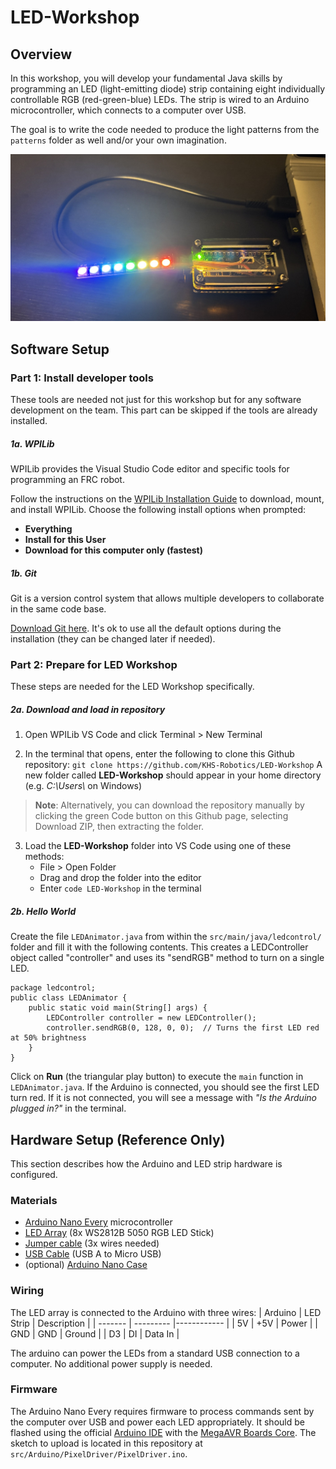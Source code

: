 # LED-Workshop

## Overview
In this workshop, you will develop your fundamental Java skills by programming an LED (light-emitting diode) strip containing eight individually controllable RGB (red-green-blue) LEDs. The strip is wired to an Arduino microcontroller, which connects to a computer over USB. 

The goal is to write the code needed to produce the light patterns from the `patterns` folder as well and/or your own imagination.

![Hardware setup](assets/hardware_setup.jpeg)

## Software Setup
### Part 1: Install developer tools
These tools are needed not just for this workshop but for any software development on the team. This part can be skipped if the tools are already installed.

##### 1a. WPILib
WPILib provides the Visual Studio Code editor and specific tools for programming an FRC robot.

Follow the instructions on the [WPILib Installation Guide](https://docs.wpilib.org/en/stable/docs/zero-to-robot/step-2/wpilib-setup.html) to download, mount, and install WPILib. Choose the following install options when prompted:
  * **Everything**
  * **Install for this User**
  * **Download for this computer only (fastest)**

##### 1b. Git
Git is a version control system that allows multiple developers to collaborate in the same code base.

[Download Git here](https://git-scm.com/install/). It's ok to use all the default options during the installation (they can be changed later if needed).

### Part 2: Prepare for LED Workshop
These steps are needed for the LED Workshop specifically.

##### 2a. Download and load in repository
  1. Open WPILib VS Code and click Terminal > New Terminal

  2. In the terminal that opens, enter the following to clone this Github repository:
   `git clone https://github.com/KHS-Robotics/LED-Workshop`
    A new folder called **LED-Workshop** should appear in your home directory (e.g. *C:\\Users\\<your name>* on Windows)
> **Note**: Alternatively, you can download the repository manually by clicking the green Code button on this Github page, selecting Download ZIP, then extracting the folder.
  3. Load the **LED-Workshop** folder into VS Code using one of these methods:
      * File > Open Folder
      * Drag and drop the folder into the editor
      * Enter `code LED-Workshop` in the terminal

##### 2b. Hello World
Create the file `LEDAnimator.java` from within the `src/main/java/ledcontrol/` folder and fill it with the following contents. This creates a LEDController object called "controller" and uses its "sendRGB" method to turn on a single LED.
```
package ledcontrol;
public class LEDAnimator {
    public static void main(String[] args) {
        LEDController controller = new LEDController();
        controller.sendRGB(0, 128, 0, 0);  // Turns the first LED red at 50% brightness
    }
}
```
Click on **Run** (the triangular play button) to execute the `main` function in `LEDAnimator.java`. If the Arduino is connected, you should see the first LED turn red. If it is not connected, you will see a message with *"Is the Arduino plugged in?"* in the terminal.


## Hardware Setup (Reference Only)

This section describes how the Arduino and LED strip hardware is configured.

### Materials
* [Arduino Nano Every](https://store-usa.arduino.cc/products/nano-every?srsltid=AfmBOooJA36aqjCzknBGI81Jtcyiwb-t4eUoDF8LCNA4oYXuugBOLtRx) microcontroller
* [LED Array](https://www.amazon.com/dp/B0BWH95XSH?ref=ppx_yo2ov_dt_b_fed_asin_title) (8x WS2812B 5050 RGB LED Stick)
* [Jumper cable](https://www.amazon.com/dp/B0BKZRGF6N?ref=ppx_yo2ov_dt_b_fed_asin_title) (3x wires needed)
* [USB Cable](https://www.amazon.com/dp/B095JZSHXQ?ref=ppx_yo2ov_dt_b_fed_asin_title&th=1) (USB A to Micro USB)
* (optional) [Arduino Nano Case](https://www.amazon.com/dp/B0916HNSXQ?ref=ppx_yo2ov_dt_b_fed_asin_title)

### Wiring
The LED array is connected to the Arduino with three wires:
| Arduino | LED Strip | Description | 
| ------- | --------- |------------ |
| 5V      | +5V       | Power       | 
| GND     | GND       | Ground      |
| D3      | DI        | Data In     |

The arduino can power the LEDs from a standard USB connection to a computer. No additional power supply is needed.

### Firmware
The Arduino Nano Every requires firmware to process commands sent by the computer over USB and power each LED appropriately. It should be flashed using the official [Arduino IDE](https://www.arduino.cc/en/software/) with the [MegaAVR Boards Core]( https://docs.arduino.cc/software/ide-v1/tutorials/getting-started/cores/arduino-megaavr/). The sketch to upload is located in this repository at `src/Arduino/PixelDriver/PixelDriver.ino`.